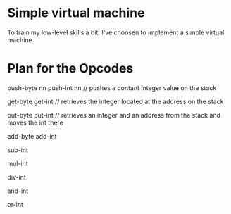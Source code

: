 # Simple virtual machine
To train my low-level skills a bit, I've choosen to implement a simple virtual machine

# Plan for the Opcodes
push-byte   nn
push-int    nn      // pushes a contant integer value on the stack

get-byte
get-int             // retrieves the integer located at the address on the stack

put-byte
put-int             // retrieves an integer and an address from the stack and moves the int there

add-byte
add-int

sub-int

mul-int

div-int

and-int

or-int


